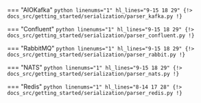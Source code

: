 
=== "AIOKafka"
    ```python linenums="1" hl_lines="9-15 18 29"
    {!> docs_src/getting_started/serialization/parser_kafka.py !}
    ```

=== "Confluent"
    ```python linenums="1" hl_lines="9-15 18 29"
    {!> docs_src/getting_started/serialization/parser_confluent.py !}
    ```

=== "RabbitMQ"
    ```python linenums="1" hl_lines="9-15 18 29"
    {!> docs_src/getting_started/serialization/parser_rabbit.py !}
    ```

=== "NATS"
    ```python linenums="1" hl_lines="9-15 18 29"
    {!> docs_src/getting_started/serialization/parser_nats.py !}
    ```

=== "Redis"
    ```python linenums="1" hl_lines="8-14 17 28"
    {!> docs_src/getting_started/serialization/parser_redis.py !}
    ```
